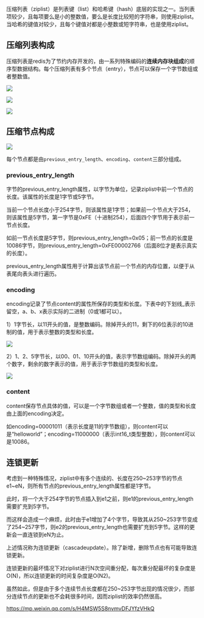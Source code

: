 压缩列表（ziplist）是列表键（list）和哈希键（hash）底层的实现之一。当列表项较少，且每项要么是小的整数值，要么是长度比较短的字符串，则使用ziplist。当哈希的键值对较少，且每个键值对都是小整数或短字符串，也是使用ziplist。

## 压缩列表构成

压缩列表是redis为了节约内存开发的，由一系列特殊编码的**连续内存块组成**的顺序型数据结构。每个压缩列表有多个节点（entry），节点可以保存一个字节数组或者整数值。

![](https://youpaiyun.zongqilive.cn/image/006tKfTcly1g0han4rxufj30hs014mx0.jpg)

![](https://youpaiyun.zongqilive.cn/image/006tKfTcly1g0hapd6sjjj31aq0h4aec.jpg)	

![](https://youpaiyun.zongqilive.cn/image/006tKfTcly1g0haupr8swj31b60jgtbx.jpg)

## 压缩节点构成

![](https://youpaiyun.zongqilive.cn/image/006tKfTcly1g0hlkuji7uj30hs01ywed.jpg)

每个节点都是由`previous_entry_length`、`encoding`、`content`三部分组成。

### previous_entry_length

字节的previous_entry_length属性，以字节为单位，记录ziplist中前一个节点的长度。该属性的长度是1字节或5字节。

当前一个节点长度小于254字节，则该属性是1字节；如果前一个节点大于254，则该属性是5字节，第一字节是0xFE（十进制254），后面四个字节用于表示前一节点长度。

如前一节点长度是5字节，则previous_entry_length=0x05；前一节点的长度是10086字节，则previous_entry_length=0xFE00002766（后面8位才是表示真实的长度）。

previous_entry_length属性用于计算出该节点前一个节点的内存位置，以便于从表尾向表头进行遍历。

### encoding

encoding记录了节点content的属性所保存的类型和长度。下表中的下划线_表示留空，a、b、x表示实际的二进制（0或1都可以）。

1）1字节长，以11开头的值，是整数编码。除掉开头的11，剩下的6位表示的10进制的值，用于表示整数的类型和长度。

![](https://youpaiyun.zongqilive.cn/image/006tKfTcly1g0hlmcyx1jj30hs056wer.jpg)

2）1、2、5字节长，以00、01、10开头的值，表示字节数组编码。除掉开头的两个数字，剩余的数字表示的值，用于表示字节数组的类型和长度。

![](https://youpaiyun.zongqilive.cn/image/006tKfTcly1g0hlmq0wnyj30hs038jrh.jpg)

### content

content保存节点具体的值，可以是一个字节数组或者一个整数，值的类型和长度由上面的encoding决定。

如encoding=00001011（表示长度是11的字节数组），则content可以是“helloworld”；encoding=11000000（表示int16_t类型整数），则content可以是10086。

## 连锁更新

考虑到一种特殊情况，ziplist中有多个连续的、长度在250~253字节的节点e1~eN，则所有节点的previous_entry_length属性都是1字节。

此时，将一个大于254字节的节点插入到e1之前，则e1的previous_entry_length需要扩充到5字节。

而这样会造成一个麻烦，此时由于e1增加了4个字节，导致其从250~253字节变成了254~257字节，则e2的previous_entry_length也需要扩充到5字节。这样的更新会一直连锁到eN为止。

上述情况称为连锁更新（cascadeupdate）。除了新增，删除节点也有可能导致连锁更新。

连锁更新的最坏情况下对ziplist进行N次空间重分配，每次重分配最坏的复杂度是O(N)，所以连锁更新的时间复杂度是O(N2)。

虽然如此，但是由于多个连续节点长度都在250~253字节出现的情况很少，而部分连续节点的更新也不会耗很多时间，因而ziplist的效率仍然很高。















https://mp.weixin.qq.com/s/H4MSW5S8nvmvDFJYfzVHkQ











